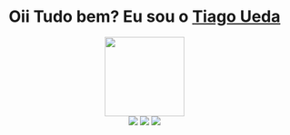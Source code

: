 <div>
  
  <h1 align="center">
    Oii Tudo bem? Eu sou o 
    <a href="https://www.linkedin.com/in/tiagoueda/">Tiago Ueda</a>
  </h1>
  
</div>
<div align="center">
  <a href="https://github.com/tiagoueda">
    <img height="140em" src="https://github-readme-stats.vercel.app/api?username=tiagoueda&count_private=true&include_all_commits=true&show_icons=true&theme=dracula&hide_border=false&show_owner=true"/>
  </a>
</div>

<div align="center">
  <a href="https://www.instagram.com/tiagoueda_/" target="_blank"><img src="https://img.shields.io/badge/-Instagram-%23E4405F?style=for-the-badge&logo=instagram&logoColor=white" target="_blank"></a>
  <a href="https://www.linkedin.com/in/tiagoueda/" target="_blank"><img src="https://img.shields.io/badge/-LinkedIn-%230077B5?style=for-the-badge&logo=linkedin&logoColor=white" target="_blank"></a> 
  <a href="mailto:tiagoshinueda10@gmail.com"><img src="https://img.shields.io/badge/-Gmail-%23333?style=for-the-badge&logo=gmail&logoColor=white" target="_blank"></a>
</div>
